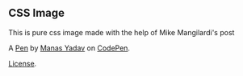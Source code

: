 CSS Image
---------
This is pure css image made with the help of Mike Mangilardi's post

A [Pen](https://codepen.io/blackHawk22/pen/JVmMpG) by [Manas Yadav](https://codepen.io/blackHawk22) on [CodePen](https://codepen.io).

[License](https://codepen.io/blackHawk22/pen/JVmMpG/license).